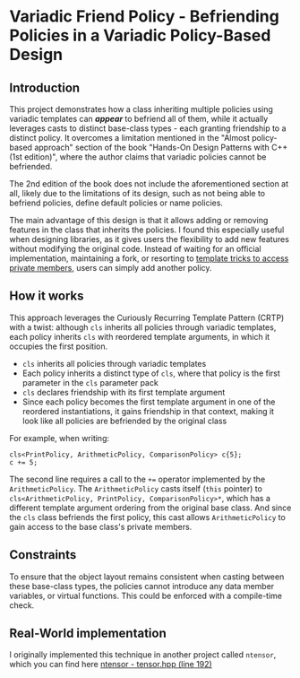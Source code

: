 # Variadic Friend Policy - Befriending Policies in a Variadic Policy-Based Design

## Introduction

This project demonstrates how a class inheriting multiple policies using variadic templates can <b><i>appear</i></b> to befriend all of them, while it actually leverages casts to distinct base-class types - each granting friendship to a distinct policy. It overcomes a limitation mentioned in the "Almost policy-based approach" section of the book "Hands-On Design Patterns with C++ (1st edition)", where the author claims that variadic policies cannot be befriended.

The 2nd edition of the book does not include the aforementioned section at all, likely due to the limitations of its design, such as not being able to befriend policies, define default policies or name policies.

The main advantage of this design is that it allows adding or removing features in the class that inherits the policies. I found this especially useful when designing libraries, as it gives users the flexibility to add new features without modifying the original code. Instead of waiting for an official implementation, maintaining a fork, or resorting to [template tricks to access private members](https://github.com/hiimmat/private_access), users can simply add another policy.

## How it works
This approach leverages the Curiously Recurring Template Pattern (CRTP) with a twist: although `cls` inherits all policies through variadic templates, each policy inherits `cls` with reordered template arguments,  in which it occupies the first position.

- `cls` inherits all policies through variadic templates
- Each policy inherits a distinct type of `cls`, where that policy is the first parameter in the `cls` parameter pack
- `cls` declares friendship with its first template argument
- Since each policy becomes the first template argument in one of the reordered instantiations, it gains friendship in that context, making it look like all policies are befriended by the original class

For example, when writing:

    cls<PrintPolicy, ArithmeticPolicy, ComparisonPolicy> c{5};
    c += 5;

The second line requires a call to the `+=` operator implemented by the `ArithmeticPolicy`. The `ArithmeticPolicy` casts itself (`this` pointer) to `cls<ArithmeticPolicy, PrintPolicy, ComparisonPolicy>*`, which has a different template argument ordering from the original base class. And since the `cls` class befriends the first policy, this cast allows `ArithmeticPolicy` to gain access to the base class's private members.

## Constraints
 To ensure that the object layout remains consistent when casting between these base-class types, the policies cannot introduce any data member variables, or virtual functions. This could be enforced with a compile-time check.

## Real-World implementation
I originally implemented this technique in another project called `ntensor`, which you can find here [ntensor - tensor.hpp (line 192)](https://github.com/hiimmat/ntensor/blob/master/include/tensor.hpp#L192)

